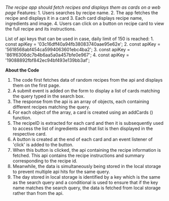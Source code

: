 *The recipe app should fetch recipes and displays them as cards on a web page*
Features:
        1. Users searches by recipe name.
        2. The app fetches the recipe and displays it in a card
        3. Each card displays recipe name, ingredients and image.
        4. Users can click on a button on recipe card to view the full recipe and its instructions.

List of api keys that can be used in case, daily limit of 150 is reached:
    1. const apiKey = '03c16dff40a94fb38083740aae95e62e';
    2. const apiKey = '5618568abf454ca5994063601ebc4ba2';
    3. const apiKey = '861f6306dc7b4b6aa5a0a457bfe0e967';
    4. const apiKey = '19088892fbf842ec94bf493e139bb3af';


**About the Code**
1. The code first fetches data of random recipes from the api and displays them on the first page.
2. A submit event is added on the form to display a list of cards matching the query typed in the search box.
3. The response from the api is an array of objects, each containing different recipes matching the query.
4. For each object of the array, a card is created using an addCards () function.
5. The recipeID is extracted for each card and then it is subsequently used to access the list of ingredients and that list is then displayed in the respective card.
6. A button is created at the end of each card and an event listener of 'click' is added to the button.
7. When this button is clicked, the api containing the recipe information is fetched. This api contains the recipe instructions and summary corresponding to the recipe id.
8. Meanwhile, the data is simultaneously being stored in the local storage to prevent multiple api hits for the same query.
9. The day stored in local storage is identified by a key which is the same as the search query and a conditional is used to ensure that if the key name matches the search query, the data is fetched from local storage rather than from the api.
